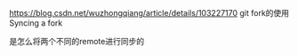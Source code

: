 https://blog.csdn.net/wuzhongqiang/article/details/103227170
git fork的使用  Syncing a fork

是怎么将两个不同的remote进行同步的